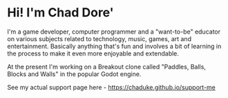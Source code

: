 # Hi! I'm Chad Dore'
I'm a game developer, computer programmer and a "want-to-be" educator on various subjects related to technology, music, games, art and entertainment.  Basically anything that's fun and involves a bit of learning in the process to make it even more enjoyable and extendable.

At the present I'm working on a Breakout clone called "Paddles, Balls, Blocks and Walls" in the popular Godot engine.  

See my actual support page here - https://chaduke.github.io/support-me


